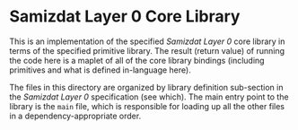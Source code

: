 Samizdat Layer 0 Core Library
=============================

This is an implementation of the specified *Samizdat Layer 0* core
library in terms of the specified primitive library. The result
(return value) of running the code here is a maplet of all of the core
library bindings (including primitives and what is defined in-language
here).

The files in this directory are organized by library definition sub-section
in the *Samizdat Layer 0* specification (see which). The main entry point
to the library is the `main` file, which is responsible for loading up all
the other files in a dependency-appropriate order.
